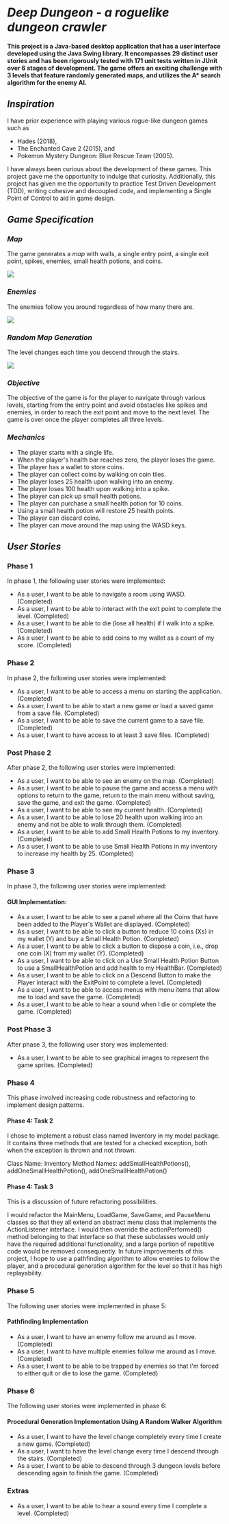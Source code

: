# ***Deep Dungeon - a roguelike dungeon crawler***

**This project is a Java-based desktop application that has a user interface developed using the Java Swing library. It encompasses 29 distinct user stories and has been rigorously tested with 171 unit tests written in JUnit over 6 stages of development. The game offers an exciting challenge with 3 levels that feature randomly generated maps, and utilizes the A\* search algorithm for the enemy AI.**

## *Inspiration*

I have prior experience with playing various rogue-like dungeon games such as 
- Hades (2018), 
- The Enchanted Cave 2 (2015), and 
- Pokemon Mystery Dungeon: Blue Rescue Team (2005). 

I have always been curious about the development of these games. This project gave me the opportunity to indulge that curiosity. Additionally, this project has given me the opportunity to practice Test Driven Development (TDD), writing cohesive and decoupled code, and implementing a Single Point of Control to aid in game design.

## *Game Specification*
### *Map*
The game generates a *map* with walls, a single entry point, a single exit point, spikes, enemies,
small health potions, and coins.

![](GameMapImage.png)

### *Enemies*

The enemies follow you around regardless of how many there are.

![](EnemiesFollowYouAround.gif)

### *Random Map Generation*

The level changes each time you descend through the stairs.

![](LevelChangesEachTime.gif)
 
### *Objective*
The objective of the game is for the player to navigate through various levels, starting from the entry point and avoid obstacles like spikes and enemies, in order to reach the exit point and move to the next level. The game is over once the player completes all three levels.

### *Mechanics*
- The player starts with a single life.
- When the player's health bar reaches zero, the player loses the game.
- The player has a wallet to store coins.
- The player can collect coins by walking on coin tiles.
- The player loses 25 health upon walking into an enemy.
- The player loses 100 health upon walking into a spike.
- The player can pick up small health potions.
- The player can purchase a small health potion for 10 coins.
- Using a small health potion will restore 25 health points.
- The player can discard coins.
- The player can move around the map using the WASD keys.

## *User Stories*
### Phase 1
In phase 1, the following user stories were implemented:

- As a user, I want to be able to navigate a room using WASD. (Completed)
- As a user, I want to be able to interact with the exit point to complete the level. (Completed)
- As a user, I want to be able to die (lose all health) if I walk into a spike. (Completed)
- As a user, I want to be able to add coins to my wallet as a count of my score. (Completed)

### Phase 2
In phase 2, the following user stories were implemented:

- As a user, I want to be able to access a menu on starting the application. (Completed)
- As a user, I want to be able to start a new game or load a saved game from a save file. (Completed)
- As a user, I want to be able to save the current game to a save file. (Completed)
- As a user, I want to have access to at least 3 save files. (Completed)

### Post Phase 2
After phase 2, the following user stories were implemented:

- As a user, I want to be able to see an enemy on the map. (Completed)
- As a user, I want to be able to pause the game and access a menu with options to return to the game, return to the main menu without saving, save the game, and exit the game. (Completed)
- As a user, I want to be able to see my current health. (Completed)
- As a user, I want to be able to lose 20 health upon walking into an enemy and not be able to walk through them. (Completed)
- As a user, I want to be able to add Small Health Potions to my inventory. (Completed)
- As a user, I want to be able to use Small Health Potions in my inventory to increase my health by 25. (Completed)

### Phase 3
In phase 3, the following user stories were implemented:

#### GUI Implementation:
- As a user, I want to be able to see a panel where all the Coins that have been added to the Player's Wallet are displayed. (Completed)
- As a user, I want to be able to click a button to reduce 10 coins (Xs) in my wallet (Y) and buy a Small Health Potion. (Completed)
- As a user, I want to be able to click a button to dispose a coin, i.e., drop one coin (X) from my wallet (Y). (Completed)
- As a user, I want to be able to click on a Use Small Health Potion Button to use a SmallHealthPotion and add health to my HealthBar. (Completed)
- As a user, I want to be able to click on a Descend Button to make the Player interact with the ExitPoint to complete a level. (Completed)
- As a user, I want to be able to access menus with menu items that allow me to load and save the game. (Completed)
- As a user, I want to be able to hear a sound when I die or complete the game. (Completed)

### Post Phase 3
After phase 3, the following user story was implemented:
- As a user, I want to be able to see graphical images to represent the game sprites. (Completed)

### Phase 4
This phase involved increasing code robustness and refactoring to implement design patterns.

#### Phase 4: Task 2
I chose to implement a robust class named Inventory in my model package. It contains three methods that are tested for a checked exception, both when the exception is thrown and not thrown.

Class Name: Inventory
Method Names: addSmallHealthPotions(), addOneSmallHealthPotion(), addOneSmallHealthPotion()

#### Phase 4: Task 3
This is a discussion of future refactoring possibilities.

I would refactor the MainMenu, LoadGame, SaveGame, and PauseMenu classes so that they all extend an abstract menu class that implements the ActionListener interface. I would then override the actionPerformed() method belonging to that interface so that these subclasses would only have the required additional functionality, and a large portion of repetitive code would be removed consequently.
In future improvements of this project, I hope to use a pathfinding algorithm to allow enemies to follow the player, and a procedural generation algorithm for the level so that it has high replayability.

### Phase 5
The following user stories were implemented in phase 5:

#### Pathfinding Implementation
- As a user, I want to have an enemy follow me around as I move. (Completed)
- As a user, I want to have multiple enemies follow me around as I move. (Completed)
- As a user, I want to be able to be trapped by enemies so that I'm forced to either quit or die to lose the game. (Completed)

### Phase 6
The following user stories were implemented in phase 6:

#### Procedural Generation Implementation Using A Random Walker Algorithm
- As a user, I want to have the level change completely every time I create a new game. (Completed)
- As a user, I want to have the level change every time I descend through the stairs. (Completed)
- As a user, I want to be able to descend through 3 dungeon levels before descending again to finish the game. (Completed)

### Extras
- As a user, I want to be able to hear a sound every time I complete a level. (Completed)
